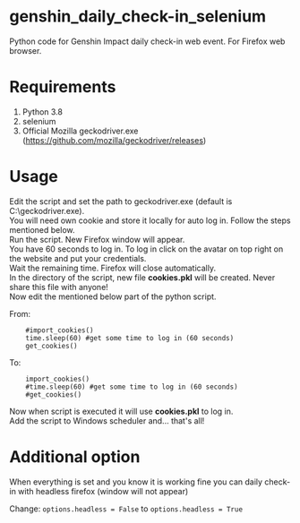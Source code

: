 # genshin_daily_check-in_selenium
Python code for Genshin Impact daily check-in web event. For Firefox web browser.

# Requirements
1. Python 3.8
2. selenium
3. Official Mozilla geckodriver.exe (https://github.com/mozilla/geckodriver/releases)

# Usage
Edit the script and set the path to geckodriver.exe (default is C:\geckodriver.exe).  
You will need own cookie and store it locally for auto log in. Follow the steps mentioned below.  
Run the script. New Firefox window will appear.  
You have 60 seconds to log in. To log in click on the avatar on top right on the website and put your credentials.  
Wait the remaining time. Firefox will close automatically.  
In the directory of the script, new file **cookies.pkl** will be created. Never share this file with anyone!  
Now edit the mentioned below part of the python script.  

From:
```
    #import_cookies()
    time.sleep(60) #get some time to log in (60 seconds)
    get_cookies()
```
To:
```
    import_cookies()
    #time.sleep(60) #get some time to log in (60 seconds)
    #get_cookies()
```
Now when script is executed it will use **cookies.pkl** to log in.  
Add the script to Windows scheduler and... that's all!

# Additional option
When everything is set and you know it is working fine you can daily check-in with headless firefox (window will not appear)

Change:
```options.headless = False```
to
```options.headless = True```
